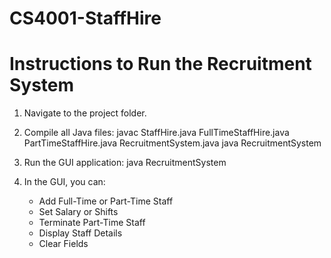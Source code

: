 # CS4001-StaffHire
# Instructions to Run the Recruitment System

1. Navigate to the project folder.

2. Compile all Java files:
   javac StaffHire.java FullTimeStaffHire.java PartTimeStaffHire.java RecruitmentSystem.java
   java RecruitmentSystem

3. Run the GUI application:
   java RecruitmentSystem

4. In the GUI, you can:
   - Add Full-Time or Part-Time Staff
   - Set Salary or Shifts
   - Terminate Part-Time Staff
   - Display Staff Details
   - Clear Fields
